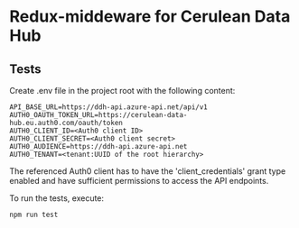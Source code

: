# Redux-middeware for Cerulean Data Hub

## Tests

Create .env file in the project root with the following content:

```
API_BASE_URL=https://ddh-api.azure-api.net/api/v1
AUTH0_OAUTH_TOKEN_URL=https://cerulean-data-hub.eu.auth0.com/oauth/token
AUTH0_CLIENT_ID=<Auth0 client ID>
AUTH0_CLIENT_SECRET=<Auth0 client secret>
AUTH0_AUDIENCE=https://ddh-api.azure-api.net
AUTH0_TENANT=<tenant:UUID of the root hierarchy>
```

The referenced Auth0 client has to have the 'client_credentials' grant type enabled and have sufficient permissions to access the API endpoints.

To run the tests, execute:

```
npm run test
```
